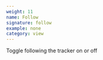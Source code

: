 ```yaml
---
weight: 11
name: Follow
signature: follow
example: none
category: view
---
```

Toggle following the tracker on or off